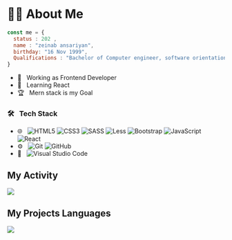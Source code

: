 # 👩‍💻 About Me

```javascript
const me = {
  status : 202 ,
  name : "zeinab ansariyan",
  birthday: "16 Nov 1999",
  Qualifications : "Bachelor of Computer engineer, software orientation",
}
```


- 💼 &nbsp; Working as Frontend Developer
- 🌱 &nbsp; Learning React
- 🏆 &nbsp; Mern stack is my Goal




<h3>🛠 &nbsp; Tech Stack </h3>

- 🌐 &nbsp;
![HTML5](https://img.shields.io/badge/html5-%23E34F26.svg?style=flat&logo=html5&logoColor=white)
![CSS3](https://img.shields.io/badge/css3-%231572B6.svg?style=flat&logo=css3&logoColor=white)
![SASS](https://img.shields.io/badge/SASS-hotpink.svg?style=flat&logo=SASS&logoColor=white)
![Less](https://img.shields.io/badge/less-2B4C80?style=flat&logo=less&logoColor=white)
![Bootstrap](https://img.shields.io/badge/bootstrap-%238511FA.svg?style=flat&logo=bootstrap&logoColor=white)
![JavaScript](https://img.shields.io/badge/javascript-%23323330.svg?style=flat&logo=javascript&logoColor=%23F7DF1E)
![React](https://img.shields.io/badge/react-%2320232a.svg?style=flat&logo=react&logoColor=%2361DAFB)
- ⚙ &nbsp;
  ![Git](https://img.shields.io/badge/git-%23F05033.svg?style=flat&logo=git&logoColor=white)
  ![GitHub](https://img.shields.io/badge/github-%23121011.svg?style=flat&logo=github&logoColor=white)
- 🔧 &nbsp;
![Visual Studio Code](https://img.shields.io/badge/Visual%20Studio%20Code-0078d7.svg?style=flat&logo=visual-studio-code&logoColor=white)


## My Activity
<img src="https://github-readme-stats.vercel.app/api?username=zeinabansarian&show_icons=true&theme=radical"/>

## My Projects Languages
<img src="https://github-readme-stats.vercel.app/api/top-langs/?username=zeinabansarian&layout=donut"/>

